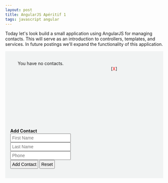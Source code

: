```yaml
---
layout: post
title: AngularJS Apéritif 1
tags: javascript angular
---
```


Today let's look build a small application using AngularJS for managing contacts. This will serve as an introduction to controllers, templates, and services. In future postings we'll expand the functionality of this application.

<script src="//ajax.googleapis.com/ajax/libs/angularjs/1.3.14/angular.min.js" type="text/javascript"></script>

<script src="/public/js/2015-07-05-angular-aperatif-1/app.js" type="text/javascript"></script>
<script src="/public/js/2015-07-05-angular-aperatif-1/service.js" type="text/javascript"></script>
<script src="/public/js/2015-07-05-angular-aperatif-1/controller.js" type="text/javascript"></script>

<div ng-app="demoApp">
    <div ng-controller="demoCtrl as demo">
        <div style="background-color:#f1f3f3;padding:16px;">
            <div style="display:inline-block;vertical-align:top;width:341px;">
                <ul style="list-style-type:none;height:200px;overflow:auto;">
                    <li ng-if="demo.contacts.length === 0">
                        You have no contacts.
                    </li>
                    <li ng-repeat="contact in demo.contacts" title="{{contact.phone}}">
                        <span ng-bind="contact.firstName + ' ' + contact.lastName + ': ' + contact.phone">
                        </span>
                        <span style="float:right;">
                            [<a ng-click="demo.removeContact($index)" style="color:#f00;cursor:pointer;">X</a>]
                        </span>
                    </li>
                </ul>
            </div>
            <div style="display:inline-block;vertical-align:top;width:341px;">
                <form
                    name="demo.form"
                    ng-submit="demo.addContact(demo.newContact)"
                    novalidate
                    style="display:block;width:202px;">
                    <h4 style="margin:0;">Add Contact</h4>
                    <input
                        ng-maxlength="255"
                        ng-model="demo.newContact.firstName"
                        ng-required="true"
                        placeholder="First Name"
                        style="font-size:14px;padding:4px;"
                        type="text">
                    <input
                        ng-maxlength="255"
                        ng-model="demo.newContact.lastName"
                        ng-required="true"
                        placeholder="Last Name"
                        style="font-size:14px;padding:4px;"
                        type="text">
                    <input
                        ng-maxlength="255"
                        ng-model="demo.newContact.phone"
                        ng-required="true"
                        placeholder="Phone"
                        style="font-size:14px;padding:4px;"
                        type="text">
                    <div>
                        <button
                            ng-disabled="demo.form.$invalid"
                            style="font-size:14px;padding:4px;"
                            type="submit">
                            Add Contact
                        </button>
                        <button
                            style="font-size:14px;padding:4px;"
                            type="reset">
                            Reset
                        </button>
                    </div>
                </form>
            </div>
        </div>
    </div>
</div>
